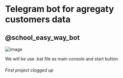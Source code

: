 # Telegram bot for agregaty customers data
## @school_easy_way_bot


![image](https://user-images.githubusercontent.com/108606736/187730655-dcb47b10-941c-457f-996d-36dac6664c2b.png)



We will be use .bat file as main console and start button






###### First project clogged up
